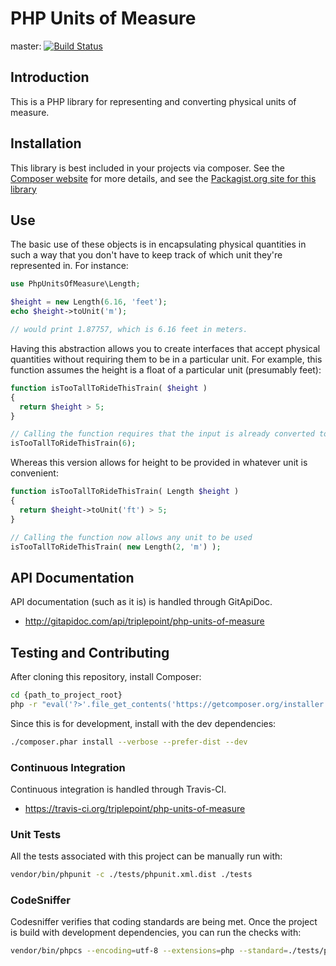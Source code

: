 # PHP Units of Measure
master: [![Build Status](https://travis-ci.org/triplepoint/php-units-of-measure.png?branch=master)](https://travis-ci.org/triplepoint/php-units-of-measure)

## Introduction
This is a PHP library for representing and converting physical units of measure.

## Installation
This library is best included in your projects via composer.  See the [Composer website](http://getcomposer.org/)
for more details, and see the [Packagist.org site for this library](https://packagist.org/packages/triplepoint/php-units-of-measure)

## Use
The basic use of these objects is in encapsulating physical quantities in such a way
that you don't have to keep track of which unit they're represented in.  For instance:

``` php
use PhpUnitsOfMeasure\Length;

$height = new Length(6.16, 'feet');
echo $height->toUnit('m');   

// would print 1.87757, which is 6.16 feet in meters.
```

Having this abstraction allows you to create interfaces that accept physical quantities
without requiring them to be in a particular unit.  For example, this function assumes the
height is a float of a particular unit (presumably feet):

``` php
function isTooTallToRideThisTrain( $height )
{
  return $height > 5;
}

// Calling the function requires that the input is already converted to feet
isTooTallToRideThisTrain(6);   
```

Whereas this version allows for height to be provided in whatever unit is convenient:

``` php
function isTooTallToRideThisTrain( Length $height )
{
  return $height->toUnit('ft') > 5;
}

// Calling the function now allows any unit to be used
isTooTallToRideThisTrain( new Length(2, 'm') );   
```

## API Documentation
API documentation (such as it is) is handled through GitApiDoc.
- http://gitapidoc.com/api/triplepoint/php-units-of-measure

## Testing and Contributing
After cloning this repository, install Composer:

``` bash
cd {path_to_project_root}
php -r "eval('?>'.file_get_contents('https://getcomposer.org/installer'));"
```
Since this is for development, install with the dev dependencies:

``` bash
./composer.phar install --verbose --prefer-dist --dev
```

### Continuous Integration
Continuous integration is handled through Travis-CI.
- https://travis-ci.org/triplepoint/php-units-of-measure

### Unit Tests
All the tests associated with this project can be manually run with:

``` bash
vendor/bin/phpunit -c ./tests/phpunit.xml.dist ./tests
```

### CodeSniffer
Codesniffer verifies that coding standards are being met.  Once the project is build with development dependencies, you can run the checks with:

``` bash
vendor/bin/phpcs --encoding=utf-8 --extensions=php --standard=./tests/phpcs.xml -nsp ./
```
